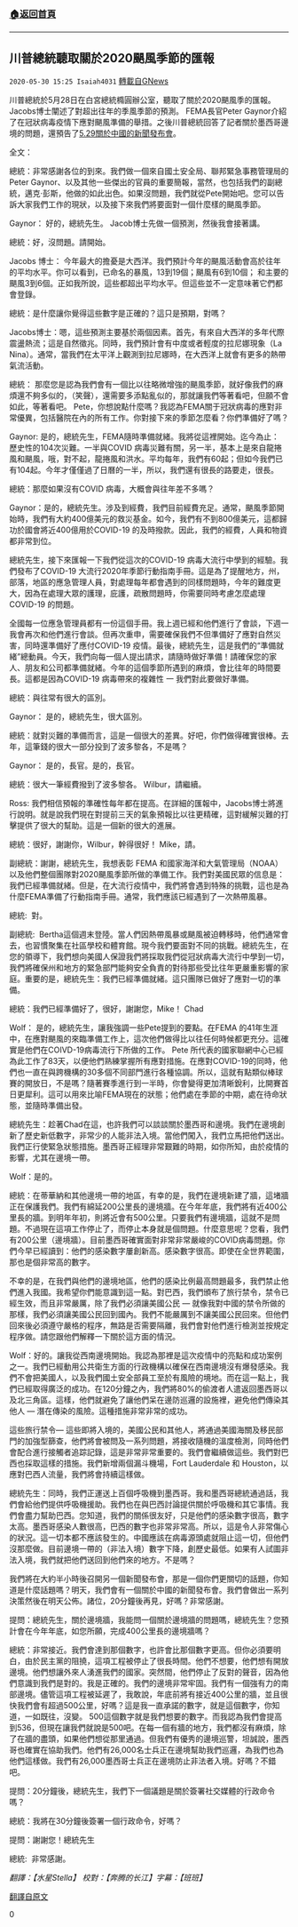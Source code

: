 ###  [:house:返回首頁](https://github.com/ourhimalayas/txt)
---

## 川普總統聽取關於2020颶風季節的匯報
`2020-05-30 15:25 Isaiah4031` [轉載自GNews](https://gnews.org/zh-hant/217892/)

川普總統於5月28日在白宮總統橢圓辦公室，聽取了關於2020颶風季的匯報。 Jacobs博士闡述了對超出往年的季風季節的預測。 FEMA長官Peter Gaynor介紹了在冠狀病毒疫情下應對颶風準備的舉措。之後川普總統回答了記者關於墨西哥邊境的問題，還預告了[5.29關於中國的新聞發布會](https://gnews.org/zh-hant/217141/)。

全文：

總統：非常感謝各位的到來。我們做一個來自國土安全局、聯邦緊急事務管理局的 Peter Gaynor、以及其他一些傑出的官員的重要簡報，當然，也包括我們的副總統，邁克·彭斯，他做的如此出色。如果沒問題，我們就從Pete開始吧。您可以告訴大家我們工作的現狀，以及接下來我們將要面對一個什麼樣的颶風季節。

Gaynor： 好的，總統先生。 Jacob博士先做一個預測，然後我會接著講。

總統：好，沒問題。請開始。

Jacobs 博士： 今年最大的擔憂是大西洋。我們預計今年的颶風活動會高於往年的平均水平。你可以看到，已命名的暴風，13到19個；颶風有6到10個； 和主要的颶風3到6個。正如我所說，這些都超出平均水平。但這些並不一定意味著它們都會登錄。

總統：是什麼讓你覺得這些數字是正確的？這只是預期，對嗎？

Jacobs博士：嗯，這些預測主要基於兩個因素。首先，有來自大西洋的多年代際震盪熱流；這是自然徵兆。同時，我們預計會有中度或者輕度的拉尼娜現象（La Nina）。通常，當我們在太平洋上觀測到拉尼娜時，在大西洋上就會有更多的熱帶氣流活動。

總統： 那麼您是認為我們會有一個比以往略微增強的颶風季節，就好像我們的麻煩還不夠多似的，（笑聲），還需要多添點亂似的，那就讓我們等著看吧，但願不會如此，等著看吧。 Pete，你想說點什麼嗎？我認為FEMA關于冠狀病毒的應對非常優異，包括醫院在內的所有工作。你對接下來的季節怎麼看？你們準備好了嗎？

Gaynor: 是的，總統先生，FEMA隨時準備就緒。我將從這裡開始。迄今為止： 歷史性的104次災難。一半與COVID 病毒災難有關，另一半，基本上是來自龍捲風和颶風，哦，對不起，龍捲風和洪水。平均每年，我們有60起；但如今我們已有104起。今年才僅僅過了日曆的一半，所以，我們還有很長的路要走，很長。

總統：那麼如果沒有COVID 病毒，大概會與往年差不多嗎？

Gaynor：是的，總統先生。涉及到經費，我們目前經費充足。通常，颶風季節開始時，我們有大約400億美元的救災基金。如今，我們有不到800億美元，這都歸功於國會將近400億用於COVID-19 的及時撥款。因此，我們的經費，人員和物資都非常到位。

總統先生，接下來匯報一下我們從這次的COVID-19 病毒大流行中學到的經驗。我們發布了COVID-19 大流行2020年季節行動指南手冊。這是為了提醒地方，州，部落，地區的應急管理人員，對處理每年都會遇到的同樣問題時，今年的難度更大，因為在處理大眾的護理，庇護，疏散問題時，你需要同時考慮怎麼處理COVID-19 的問題。

全國每一位應急管理員都有一份這個手冊。我上週已經和他們進行了會談，下週一我會再次和他們進行會談。但再次重申，需要確保我們不但準備好了應對自然災害，同時還準備好了應付COVID-19 疫情。最後，總統先生，這是我們的“準備就緒”總動員。今天，我們向每一個人提出請求，請隨時做好準備！請確保您的家人、朋友和公司都準備就緒。今年的這個季節所遇到的麻煩，會比往年的時間要長。這都是因為COVID-19 病毒帶來的複雜性 一 我們對此要做好準備。

總統：與往常有很大的區別。

Gaynor： 是的，總統先生，很大區別。

總統：就對災難的準備而言，這是一個很大的差異。好吧，你們做得確實很棒。去年，這筆錢的很大一部分投到了波多黎各，不是嗎？

Gaynor： 是的，長官。是的，長官。

總統：很大一筆經費撥到了波多黎各。 Wilbur，請繼續。

Ross: 我們相信預報的準確性每年都在提高。在詳細的匯報中，Jacobs博士將進行說明。就是說我們現在對提前三天的氣象預報比以往更精確，這對緩解災難的打擊提供了很大的幫助。這是一個新的很大的進展。

總統：很好，謝謝你，Wilbur，幹得很好！ Mike，請。

副總統：謝謝，總統先生，我想表彰 FEMA 和國家海洋和大氣管理局（NOAA）以及他們整個團隊對2020颶風季節所做的準備工作。我們對美國民眾的信息是：我們已經準備就緒。但是，在大流行疫情中，我們將會遇到特殊的挑戰，這也是為什麼FEMA準備了行動指南手冊。通常，我們應該已經遇到了一次熱帶風暴。

總統:  對。

副總統:  Bertha這個週末登陸。當人們因熱帶風暴或颶風被迫轉移時，他們通常會去，也習慣聚集在社區學校和體育館。現今我們要面對不同的挑戰。總統先生，在您的領導下，我們想向美國人保證我們將採取我們從冠狀病毒大流行中學到一切，我們將確保州和地方的緊急部門能夠安全負責的對待那些受比往年更嚴重影響的家庭。重要的是，總統先生：我們已經準備就緒。這只團隊已做好了應對一切的準備。

總統：我們已經準備好了，很好，謝謝您，Mike！ Chad

Wolf： 是的，總統先生，讓我強調一些Pete提到的要點。在FEMA 的41年生涯中，在應對颶風的來臨準備工作上，這次他們做得比以往任何時候都更充分。這確實是他們在COIVD-19病毒流行下所做的工作。 Pete 所代表的國家聯網中心已經為此工作了83天，以便他們熟練掌握所有應對措施。在應對COVID-19的同時，他們也一直在與跨機構的30多個不同部門進行各種協調。所以，這就有點類似棒球賽的開放日，不是嗎？隨著賽季進行到一半時，你會變得更加清晰銳利，比開賽首日更犀利。這可以用來比喻FEMA現在的狀態；他們處在季節的中期，處在待命狀態，並隨時準備出發。

總統先生：趁著Chad在這，也許我們可以談談關於墨西哥和邊境。我們在邊境創新了歷史新低數字，非常少的人能非法入境。當他們闖入，我們立馬把他們送出。我們正行使緊急狀態措施。墨西哥正經理非常艱難的時期，如你所知，由於疫情的影響，尤其在邊境一帶。

Wolf：是的。

總統：在蒂華納和其他邊境一帶的地區，有幸的是，我們在邊境新建了牆，這堵牆正在保護我們。我們有綿延200公里長的邊境牆。在今年年底，我們將有近400公里長的牆。到明年年初，則將近會有500公里。只要我們有邊境牆，這就不是問題。不過現在這項工作停止了，而停止本身就是個問題。什麼意思呢？您看，我們有200公里（邊境牆）。目前墨西哥確實面對非常非常嚴峻的COVID病毒問題。你們今早已經讀到：他們的感染數字屢創新高。感染數字很高。即使在全世界範圍，那也是個非常高的數字。

不幸的是，在我們與他們的邊境地區，他們的感染比例最高問題最多，我們禁止他們進入我國。我希望你們能意識到這一點。對巴西，我們頒布了旅行禁令，禁令已經生效，而且非常嚴厲，除了我們必須讓美國公民 — 就像我對中國的禁令所做的那樣，我們必須讓美國公民回到國內。我們不能嚴厲到不讓美國公民回來。但他們回來後必須遵守嚴格的程序，無路是否需要隔離，我們會對他們進行檢測並按規定程序做。請您跟他們解釋一下關於這方面的情況。

Wolf：好的。讓我從西南邊境開始。我認為那裡是這次疫情中的亮點和成功案例之一。我們已經動用公共衛生方面的行政機構以確保在西南邊境沒有爆發感染。我們不會把美國人，以及我們國土安全部員工至於有風險的境地。而在這一點上，我們已經取得廣泛的成功。在120分鐘之內，我們將80%的偷渡者人遣返回墨西哥以及北三角區。這樣，他們就避免了讓他們呆在邊防巡邏的設施裡，避免他們傳染其他人 — 潛在傳染的風險。這種措施非常非常的成功。

這些旅行禁令— 這些即將入境的，美國公民和其他人，將通過美國海關及移民部門的加強型篩查，他們將會被問及一系列問題，將接收隨機的溫度檢測，同時他們會配合進行接觸者追踪記錄，這是非常非常重要的。我們會繼續做這些。我們對巴西也採取這樣的措施。我們新增兩個漏斗機場，Fort Lauderdale 和 Houston，以應對巴西人流量，我們將會持續這樣做。

總統先生：同時，我們正運送上百個呼吸機到墨西哥。我和墨西哥總統通過話，我們會給他們提供呼吸機援助。我們也在與巴西討論提供關於呼吸機和其它事情。我們會盡力幫助巴西。您知道，我們的關係很友好，只是他們的感染數字很高，數字太高。墨西哥感染人數很高，巴西的數字也非常非常高。所以，這是令人非常傷心的狀況。這一切本都不應該發生的。中國應該在病毒源頭處就阻止這一切，但他們沒那麼做。目前邊境一帶的（非法入境）數字下降，創歷史最低。如果有人試圖非法入境，我們就把他們送回到他們來的地方。不是嗎？

我們將在大約半小時後召開另一個新聞發布會，那是一個你們更關切的話題，你知道是什麼話題嗎？明天，我們會有一個關於中國的新聞發布會。我們會做出一系列決策然後在明天公佈。諸位，20分鐘後再見，好嗎？非常感謝。

提問：總統先生，關於邊境牆，我能問一個關於邊境牆的問題嗎，總統先生？您預計會在今年年底，如您所願，完成400公里長的邊境牆嗎？

總統：非常接近。我們會達到那個數字，也許會比那個數字更高。但你必須要明白，由於民主黨的阻撓，這項工程被停止了很長時間。他們不想要，他們想有開放邊境。他們想讓外來人湧進我們的國家。突然間，他們停止了反對的聲音，因為他們意識到我們是對的。我是正確的。我們的邊境非常牢固。我們有一個強有力的南部邊境。儘管這項工程被延遲了，我敢說，年底前將有接近400公里的牆，並且很快我們會有超過500公里，好嗎？這是我一直承諾的數字，就是這個數字，你知道，一如既往，沒變。 500這個數字就是我們想要的數字。而我認為我們會提高到536，但現在讓我們就說是500吧。在每一個有牆的地方，我們都沒有麻煩，除了在牆的盡頭，如果他們想從那里通過。但我們有優秀的邊境巡警，坦誠說，墨西哥也確實在協助我們。他們有26,000名士兵正在邊境幫助我們巡邏，為我們也為他們這樣做。我們有26,000墨西哥士兵正在邊境防止非法者入境。好嗎？不錯吧。

提問：20分鐘後，總統先生，我們下一個議題是關於簽署社交媒體的行政命令嗎？

總統：我將在30分鐘後簽署一個行政命令，好嗎？

提問：謝謝您！總統先生

總統:  非常感謝。

*翻譯：【水星Stella】 校對：【奔腾的长江】字幕：【班班】*

[翻譯自原文](https://www.whitehouse.gov/briefings-statements/remarks-president-trump-vice-president-pence-briefing-2020-hurricane-season/)

0
